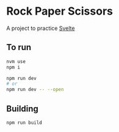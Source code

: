 # Rock Paper Scissors

A project to practice [Svelte](https://svelte.dev/)

## To run

```sh
nvm use
npm i
```

```sh
npm run dev
# or
npm run dev -- --open
```

## Building

```bash
npm run build
```
